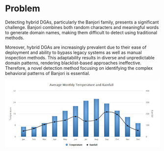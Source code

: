 # Problem

Detecting hybrid DGAs, particularly the Banjori family, presents a significant challenge. Banjori combines both random characters and meaningful words to generate domain names, making them difficult to detect using traditional methods.

Moreover, hybrid DGAs are increasingly prevalent due to their ease of deployment and ability to bypass legacy systems as well as manual inspection methods. This adaptability results in diverse and unpredictable domain patterns, rendering blacklist-based approaches ineffective. Therefore, a novel detection method focusing on identifying the complex behavioral patterns of Banjori is essential.

![sample_diagram](../../_assets/images/sample_chart.jpg)
